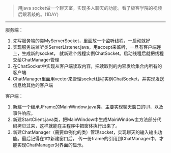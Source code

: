 > 用java socket做一个聊天室，实现多人聊天的功能。看了极客学院的视频后跟着敲的。(1DAY)
<hr/>

服务端：
1. 先写服务端的类MyServerSocket，里面放一个监听线程，一启动就好
2. 实现服务端监听类ServerListener.java，用accept来监听，一旦有客户端连上，生成新的socket，
   就新建个线程实例ChatSocket。启动线程后就把线程交给ChatManager管理
3. 在ChatSocket中实现从客户端读取内容，把读取到的内容发给集合内所有的客户端
4. ChatManager里面用vector来管理socket线程实例ChatSocket，并实现发送信息给其他的客户端

客户端：
1. 新建一个继承JFrame的MainWindow.java类，主要实现聊天窗口的UI，以及事件响应。
2. 新建StartClient.java类，把MainWindow中生成MainWindow主方法部分代码拷贝过来，这样就能在主程序中把窗体执行出来了。
3. 新建ChatManager（需要单例化的类）管理socket，实现聊天的输入输出功能。最后记得在1中新建窗口后，
   传一份frame的引用到ChatManager中，才能实现ChatManager对界面的显示。